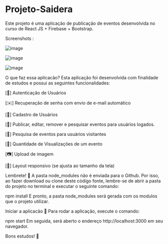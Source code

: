 # Projeto-Saidera
Este projeto é uma aplicação de publicação de eventos desenvolvida no curso de React JS + Firebase + Bootstrap.

Screenshots : 

![image](https://user-images.githubusercontent.com/43377719/135109573-c5645bc9-bf92-4588-bdf0-9880b22ca87f.png)

![image](https://user-images.githubusercontent.com/43377719/135109369-120e3282-b4a6-4b14-b553-bf7e08d3a85d.png)

![image](https://user-images.githubusercontent.com/43377719/135109677-2ddeb8c7-74f6-463b-a54b-67b378da1b5a.png)


O que faz essa aplicacão?
Esta aplicação foi desenvolvida com finalidade de estudos e possui as seguintes funcionalidades:

[🔑] Autenticação de Usuários

[✉️] Recuperação de senha com envio de e-mail automático

[👤] Cadastro de Usuários

[📝] Publicar, editar, remover e pesquisar eventos para usuários logados.

[🔎] Pesquisa de eventos para usuários visitantes

[👀] Quantidade de Visualizações de um evento

[📷] Upload de imagem

[📲] Layout responsivo (se ajusta ao tamanho da tela)

Lembrete! 💭
A pasta node_modules não é enviada para o Github. Por isso, ao fazer download ou clone deste código fonte, lembre-se de abrir a pasta do projeto no terminal e executar o seguinte comando:

npm install
E pronto, a pasta node_modules será gerada com os modulos que o projeto utilizar.

Iniciar a aplicacão 🏁
Para rodar a aplicação, execute o comando:

npm start
Em seguida, será aberto o endereço http://localhost:3000 em seu navegador.

Bons estudos! 👏
